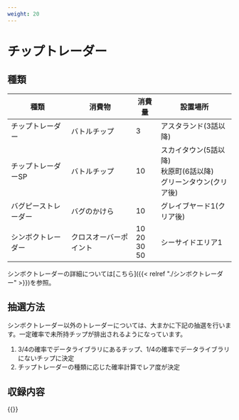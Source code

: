 ```yaml
---
weight: 20
---
```


# チップトレーダー

## 種類

| 種類                 | 消費物                 | 消費量                     | 設置場所                                                     |
| -------------------- | ---------------------- | -------------------------- | ------------------------------------------------------------ |
| チップトレーダー     | バトルチップ           | 3                          | アスタランド(3話以降)                                        |
| チップトレーダーSP   | バトルチップ           | 10                         | スカイタウン(5話以降)<br />秋原町(6話以降)<br />グリーンタウン(クリア後) |
| バグピーストレーダー | バグのかけら           | 10                         | グレイブヤード1(クリア後)                                    |
| シンボクトレーダー   | クロスオーバーポイント | 10<br />20<br />30<br />50 | シーサイドエリア1                                            |

シンボクトレーダーの詳細については[こちら]({{< relref "./シンボクトレーダー" >}})を参照。

## 抽選方法

シンボクトレーダー以外のトレーダーについては、大まかに下記の抽選を行います。一定確率で未所持チップが排出されるようになっています。

1. 3/4の確率でデータライブラリにあるチップ、1/4の確率でデータライブラリにないチップに決定
2. チップトレーダーの種類に応じた確率計算でレア度が決定

## 収録内容

{{<suzaku-section>}}
